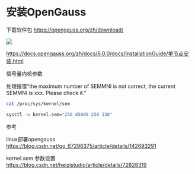 # 安装OpenGauss

下载软件包
https://opengauss.org/zh/download/


![](https://mouday.github.io/img/2024/11/15/qq8kmsv.png)

https://docs.opengauss.org/zh/docs/6.0.0/docs/InstallationGuide/单节点安装.html

信号量内核参数

处理报错“the maximum number of SEMMNI is not correct, the current SEMMNI is xxx. Please check it.”

```bash
cat /proc/sys/kernel/sem

sysctl -w kernel.sem="250 85000 250 330" 
```

参考

linux部署opengauss
https://blog.csdn.net/qq_67296375/article/details/142693291


kernel.sem 参数设置
https://blog.csdn.net/heizistudio/article/details/72828319